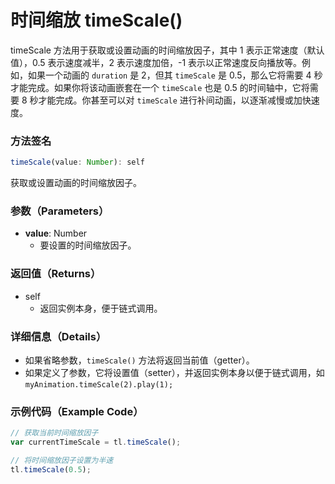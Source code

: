# 时间缩放 timeScale()

timeScale 方法用于获取或设置动画的时间缩放因子，其中 1 表示正常速度（默认值），0.5 表示速度减半，2 表示速度加倍，-1 表示以正常速度反向播放等。例如，如果一个动画的 `duration` 是 2，但其 `timeScale` 是 0.5，那么它将需要 4 秒才能完成。如果你将该动画嵌套在一个 `timeScale` 也是 0.5 的时间轴中，它将需要 8 秒才能完成。你甚至可以对 `timeScale` 进行补间动画，以逐渐减慢或加快速度。

### 方法签名

```typescript
timeScale(value: Number): self
```

获取或设置动画的时间缩放因子。

### 参数（Parameters）

- **value**: Number
  - 要设置的时间缩放因子。

### 返回值（Returns）

- self
  - 返回实例本身，便于链式调用。

### 详细信息（Details）

- 如果省略参数，`timeScale()` 方法将返回当前值（getter）。
- 如果定义了参数，它将设置值（setter），并返回实例本身以便于链式调用，如 `myAnimation.timeScale(2).play(1);`

### 示例代码（Example Code）

```javascript
// 获取当前时间缩放因子
var currentTimeScale = tl.timeScale();

// 将时间缩放因子设置为半速
tl.timeScale(0.5);
```
